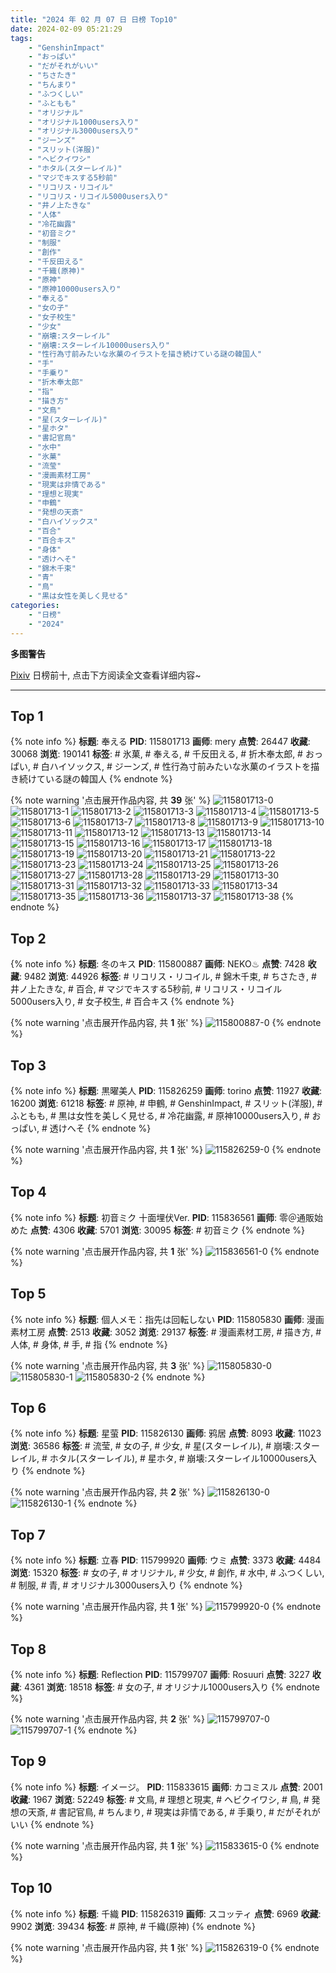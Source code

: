 ```yaml
---
title: "2024 年 02 月 07 日 日榜 Top10"
date: 2024-02-09 05:21:29
tags:
    - "GenshinImpact"
    - "おっぱい"
    - "だがそれがいい"
    - "ちさたき"
    - "ちんまり"
    - "ふつくしい"
    - "ふともも"
    - "オリジナル"
    - "オリジナル1000users入り"
    - "オリジナル3000users入り"
    - "ジーンズ"
    - "スリット(洋服)"
    - "ヘビクイワシ"
    - "ホタル(スターレイル)"
    - "マジでキスする5秒前"
    - "リコリス・リコイル"
    - "リコリス・リコイル5000users入り"
    - "井ノ上たきな"
    - "人体"
    - "冷花幽露"
    - "初音ミク"
    - "制服"
    - "創作"
    - "千反田える"
    - "千織(原神)"
    - "原神"
    - "原神10000users入り"
    - "奉える"
    - "女の子"
    - "女子校生"
    - "少女"
    - "崩壊:スターレイル"
    - "崩壊:スターレイル10000users入り"
    - "性行為寸前みたいな氷菓のイラストを描き続けている謎の韓国人"
    - "手"
    - "手乗り"
    - "折木奉太郎"
    - "指"
    - "描き方"
    - "文鳥"
    - "星(スターレイル)"
    - "星ホタ"
    - "書記官鳥"
    - "水中"
    - "氷菓"
    - "流莹"
    - "漫画素材工房"
    - "現実は非情である"
    - "理想と現実"
    - "申鶴"
    - "発想の天斎"
    - "白ハイソックス"
    - "百合"
    - "百合キス"
    - "身体"
    - "透けへそ"
    - "錦木千束"
    - "青"
    - "鳥"
    - "黒は女性を美しく見せる"
categories:
    - "日榜"
    - "2024"
---
```


<i class="fa fa-triangle-exclamation"></i>**多图警告**<i class="fa fa-triangle-exclamation"></i>

[Pixiv](https://www.pixiv.net/) 日榜前十, 点击下方阅读全文查看详细内容~

<!-- more -->

---

## Top 1

{% note info %}
**标题**: 奉える
**PID**: 115801713 **画师**: mery
**点赞**: 26447 **收藏**: 30068 **浏览**: 190141
**标签**: # 氷菓, # 奉える, # 千反田える, # 折木奉太郎, # おっぱい, # 白ハイソックス, # ジーンズ, # 性行為寸前みたいな氷菓のイラストを描き続けている謎の韓国人
{% endnote %}

{% note warning '点击展开作品内容, 共 **39** 张' %}
![115801713-0](https://i.pixiv.re/img-original/img/2024/02/06/01/00/10/115801713_p0.png)
![115801713-1](https://i.pixiv.re/img-original/img/2024/02/06/01/00/10/115801713_p1.png)
![115801713-2](https://i.pixiv.re/img-original/img/2024/02/06/01/00/10/115801713_p2.png)
![115801713-3](https://i.pixiv.re/img-original/img/2024/02/06/01/00/10/115801713_p3.png)
![115801713-4](https://i.pixiv.re/img-original/img/2024/02/06/01/00/10/115801713_p4.png)
![115801713-5](https://i.pixiv.re/img-original/img/2024/02/06/01/00/10/115801713_p5.png)
![115801713-6](https://i.pixiv.re/img-original/img/2024/02/06/01/00/10/115801713_p6.png)
![115801713-7](https://i.pixiv.re/img-original/img/2024/02/06/01/00/10/115801713_p7.png)
![115801713-8](https://i.pixiv.re/img-original/img/2024/02/06/01/00/10/115801713_p8.png)
![115801713-9](https://i.pixiv.re/img-original/img/2024/02/06/01/00/10/115801713_p9.png)
![115801713-10](https://i.pixiv.re/img-original/img/2024/02/06/01/00/10/115801713_p10.png)
![115801713-11](https://i.pixiv.re/img-original/img/2024/02/06/01/00/10/115801713_p11.png)
![115801713-12](https://i.pixiv.re/img-original/img/2024/02/06/01/00/10/115801713_p12.png)
![115801713-13](https://i.pixiv.re/img-original/img/2024/02/06/01/00/10/115801713_p13.png)
![115801713-14](https://i.pixiv.re/img-original/img/2024/02/06/01/00/10/115801713_p14.png)
![115801713-15](https://i.pixiv.re/img-original/img/2024/02/06/01/00/10/115801713_p15.png)
![115801713-16](https://i.pixiv.re/img-original/img/2024/02/06/01/00/10/115801713_p16.png)
![115801713-17](https://i.pixiv.re/img-original/img/2024/02/06/01/00/10/115801713_p17.png)
![115801713-18](https://i.pixiv.re/img-original/img/2024/02/06/01/00/10/115801713_p18.png)
![115801713-19](https://i.pixiv.re/img-original/img/2024/02/06/01/00/10/115801713_p19.png)
![115801713-20](https://i.pixiv.re/img-original/img/2024/02/06/01/00/10/115801713_p20.png)
![115801713-21](https://i.pixiv.re/img-original/img/2024/02/06/01/00/10/115801713_p21.png)
![115801713-22](https://i.pixiv.re/img-original/img/2024/02/06/01/00/10/115801713_p22.png)
![115801713-23](https://i.pixiv.re/img-original/img/2024/02/06/01/00/10/115801713_p23.png)
![115801713-24](https://i.pixiv.re/img-original/img/2024/02/06/01/00/10/115801713_p24.png)
![115801713-25](https://i.pixiv.re/img-original/img/2024/02/06/01/00/10/115801713_p25.png)
![115801713-26](https://i.pixiv.re/img-original/img/2024/02/06/01/00/10/115801713_p26.png)
![115801713-27](https://i.pixiv.re/img-original/img/2024/02/06/01/00/10/115801713_p27.png)
![115801713-28](https://i.pixiv.re/img-original/img/2024/02/06/01/00/10/115801713_p28.png)
![115801713-29](https://i.pixiv.re/img-original/img/2024/02/06/01/00/10/115801713_p29.png)
![115801713-30](https://i.pixiv.re/img-original/img/2024/02/06/01/00/10/115801713_p30.png)
![115801713-31](https://i.pixiv.re/img-original/img/2024/02/06/01/00/10/115801713_p31.png)
![115801713-32](https://i.pixiv.re/img-original/img/2024/02/06/01/00/10/115801713_p32.png)
![115801713-33](https://i.pixiv.re/img-original/img/2024/02/06/01/00/10/115801713_p33.png)
![115801713-34](https://i.pixiv.re/img-original/img/2024/02/06/01/00/10/115801713_p34.png)
![115801713-35](https://i.pixiv.re/img-original/img/2024/02/06/01/00/10/115801713_p35.png)
![115801713-36](https://i.pixiv.re/img-original/img/2024/02/06/01/00/10/115801713_p36.png)
![115801713-37](https://i.pixiv.re/img-original/img/2024/02/06/01/00/10/115801713_p37.png)
![115801713-38](https://i.pixiv.re/img-original/img/2024/02/06/01/00/10/115801713_p38.png)
{% endnote %}

## Top 2

{% note info %}
**标题**: 冬のキス
**PID**: 115800887 **画师**: NEKO♨
**点赞**: 7428 **收藏**: 9482 **浏览**: 44926
**标签**: # リコリス・リコイル, # 錦木千束, # ちさたき, # 井ノ上たきな, # 百合, # マジでキスする5秒前, # リコリス・リコイル5000users入り, # 女子校生, # 百合キス
{% endnote %}

{% note warning '点击展开作品内容, 共 **1** 张' %}
![115800887-0](https://i.pixiv.re/img-original/img/2024/02/06/00/30/03/115800887_p0.jpg)
{% endnote %}

## Top 3

{% note info %}
**标题**: 黒曜美人
**PID**: 115826259 **画师**: torino
**点赞**: 11927 **收藏**: 16200 **浏览**: 61218
**标签**: # 原神, # 申鶴, # GenshinImpact, # スリット(洋服), # ふともも, # 黒は女性を美しく見せる, # 冷花幽露, # 原神10000users入り, # おっぱい, # 透けへそ
{% endnote %}

{% note warning '点击展开作品内容, 共 **1** 张' %}
![115826259-0](https://i.pixiv.re/img-original/img/2024/02/07/01/14/46/115826259_p0.jpg)
{% endnote %}

## Top 4

{% note info %}
**标题**: 初音ミク 十面埋伏Ver.
**PID**: 115836561 **画师**: 零＠通販始めた
**点赞**: 4306 **收藏**: 5701 **浏览**: 30095
**标签**: # 初音ミク
{% endnote %}

{% note warning '点击展开作品内容, 共 **1** 张' %}
![115836561-0](https://i.pixiv.re/img-original/img/2024/02/07/12/04/37/115836561_p0.jpg)
{% endnote %}

## Top 5

{% note info %}
**标题**: 個人メモ：指先は回転しない
**PID**: 115805830 **画师**: 漫画素材工房
**点赞**: 2513 **收藏**: 3052 **浏览**: 29137
**标签**: # 漫画素材工房, # 描き方, # 人体, # 身体, # 手, # 指
{% endnote %}

{% note warning '点击展开作品内容, 共 **3** 张' %}
![115805830-0](https://i.pixiv.re/img-original/img/2024/02/06/06/00/05/115805830_p0.jpg)
![115805830-1](https://i.pixiv.re/img-original/img/2024/02/06/06/00/05/115805830_p1.jpg)
![115805830-2](https://i.pixiv.re/img-original/img/2024/02/06/06/00/05/115805830_p2.jpg)
{% endnote %}

## Top 6

{% note info %}
**标题**: 星萤
**PID**: 115826130 **画师**: 鸦居
**点赞**: 8093 **收藏**: 11023 **浏览**: 36586
**标签**: # 流莹, # 女の子, # 少女, # 星(スターレイル), # 崩壊:スターレイル, # ホタル(スターレイル), # 星ホタ, # 崩壊:スターレイル10000users入り
{% endnote %}

{% note warning '点击展开作品内容, 共 **2** 张' %}
![115826130-0](https://i.pixiv.re/img-original/img/2024/02/06/23/57/56/115826130_p0.jpg)
![115826130-1](https://i.pixiv.re/img-original/img/2024/02/06/23/57/56/115826130_p1.jpg)
{% endnote %}

## Top 7

{% note info %}
**标题**: 立春
**PID**: 115799920 **画师**: ウミ
**点赞**: 3373 **收藏**: 4484 **浏览**: 15320
**标签**: # 女の子, # オリジナル, # 少女, # 創作, # 水中, # ふつくしい, # 制服, # 青, # オリジナル3000users入り
{% endnote %}

{% note warning '点击展开作品内容, 共 **1** 张' %}
![115799920-0](https://i.pixiv.re/img-original/img/2024/02/06/00/17/01/115799920_p0.jpg)
{% endnote %}

## Top 8

{% note info %}
**标题**: Reflection
**PID**: 115799707 **画师**: Rosuuri
**点赞**: 3227 **收藏**: 4361 **浏览**: 18518
**标签**: # 女の子, # オリジナル1000users入り
{% endnote %}

{% note warning '点击展开作品内容, 共 **2** 张' %}
![115799707-0](https://i.pixiv.re/img-original/img/2024/02/07/09/43/34/115799707_p0.jpg)
![115799707-1](https://i.pixiv.re/img-original/img/2024/02/07/09/43/34/115799707_p1.jpg)
{% endnote %}

## Top 9

{% note info %}
**标题**: イメージ。
**PID**: 115833615 **画师**: カコミスル
**点赞**: 2001 **收藏**: 1967 **浏览**: 52249
**标签**: # 文鳥, # 理想と現実, # ヘビクイワシ, # 鳥, # 発想の天斎, # 書記官鳥, # ちんまり, # 現実は非情である, # 手乗り, # だがそれがいい
{% endnote %}

{% note warning '点击展开作品内容, 共 **1** 张' %}
![115833615-0](https://i.pixiv.re/img-original/img/2024/02/07/20/58/07/115833615_p0.jpg)
{% endnote %}

## Top 10

{% note info %}
**标题**: 千織
**PID**: 115826319 **画师**: スコッティ
**点赞**: 6969 **收藏**: 9902 **浏览**: 39434
**标签**: # 原神, # 千織(原神)
{% endnote %}

{% note warning '点击展开作品内容, 共 **1** 张' %}
![115826319-0](https://i.pixiv.re/img-original/img/2024/02/07/00/00/37/115826319_p0.jpg)
{% endnote %}
